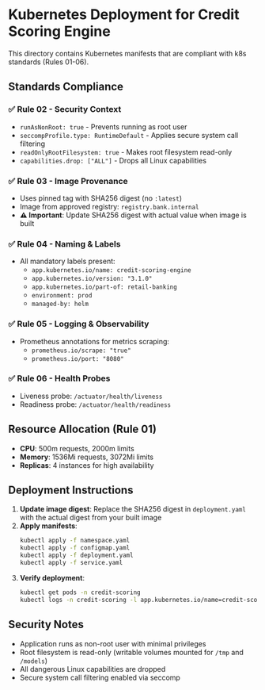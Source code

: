 # Kubernetes Deployment for Credit Scoring Engine

This directory contains Kubernetes manifests that are compliant with k8s standards (Rules 01-06).

## Standards Compliance

### ✅ Rule 02 - Security Context
- `runAsNonRoot: true` - Prevents running as root user
- `seccompProfile.type: RuntimeDefault` - Applies secure system call filtering
- `readOnlyRootFilesystem: true` - Makes root filesystem read-only
- `capabilities.drop: ["ALL"]` - Drops all Linux capabilities

### ✅ Rule 03 - Image Provenance
- Uses pinned tag with SHA256 digest (no `:latest`)
- Image from approved registry: `registry.bank.internal`
- **⚠️ Important**: Update SHA256 digest with actual value when image is built

### ✅ Rule 04 - Naming & Labels
- All mandatory labels present:
  - `app.kubernetes.io/name: credit-scoring-engine`
  - `app.kubernetes.io/version: "3.1.0"`
  - `app.kubernetes.io/part-of: retail-banking`
  - `environment: prod`
  - `managed-by: helm`

### ✅ Rule 05 - Logging & Observability
- Prometheus annotations for metrics scraping:
  - `prometheus.io/scrape: "true"`
  - `prometheus.io/port: "8080"`

### ✅ Rule 06 - Health Probes
- Liveness probe: `/actuator/health/liveness`
- Readiness probe: `/actuator/health/readiness`

## Resource Allocation (Rule 01)
- **CPU**: 500m requests, 2000m limits
- **Memory**: 1536Mi requests, 3072Mi limits
- **Replicas**: 4 instances for high availability

## Deployment Instructions

1. **Update image digest**: Replace the SHA256 digest in `deployment.yaml` with the actual digest from your built image
2. **Apply manifests**:
   ```bash
   kubectl apply -f namespace.yaml
   kubectl apply -f configmap.yaml
   kubectl apply -f deployment.yaml
   kubectl apply -f service.yaml
   ```
3. **Verify deployment**:
   ```bash
   kubectl get pods -n credit-scoring
   kubectl logs -n credit-scoring -l app.kubernetes.io/name=credit-scoring-engine
   ```

## Security Notes

- Application runs as non-root user with minimal privileges
- Root filesystem is read-only (writable volumes mounted for `/tmp` and `/models`)
- All dangerous Linux capabilities are dropped
- Secure system call filtering enabled via seccomp
